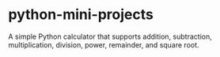 # python-mini-projects
A simple Python calculator that supports addition, subtraction, multiplication, division, power, remainder, and square root.
